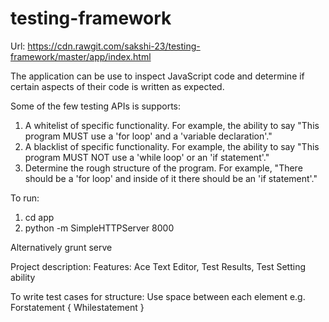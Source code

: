 # testing-framework

Url: https://cdn.rawgit.com/sakshi-23/testing-framework/master/app/index.html

The application can be use to inspect JavaScript code and determine if certain aspects of their code is written as expected.

Some of the few testing APIs is supports:

1. A whitelist of specific functionality. For example, the ability to say "This program MUST use a 'for loop' and a 'variable declaration'."
2. A blacklist of specific functionality. For example, the ability to say "This program MUST NOT use a 'while loop' or an 'if statement'."
3. Determine the rough structure of the program. For example, "There should be a 'for loop' and inside of it there should be an 'if statement'."

 
To run:

1. cd app
2. python -m SimpleHTTPServer 8000 


Alternatively grunt serve


Project description:
Features:
Ace Text Editor,
Test Results,
Test Setting ability


To write test cases for structure: Use space between each element 
e.g. Forstatement { Whilestatement }
